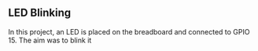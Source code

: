 ## LED Blinking

In this project, an LED is placed on the breadboard and connected to GPIO 15.
The aim  was to blink it
